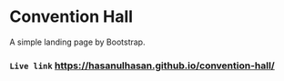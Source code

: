 # Convention Hall

A simple landing page by Bootstrap.


### `Live link` https://hasanulhasan.github.io/convention-hall/